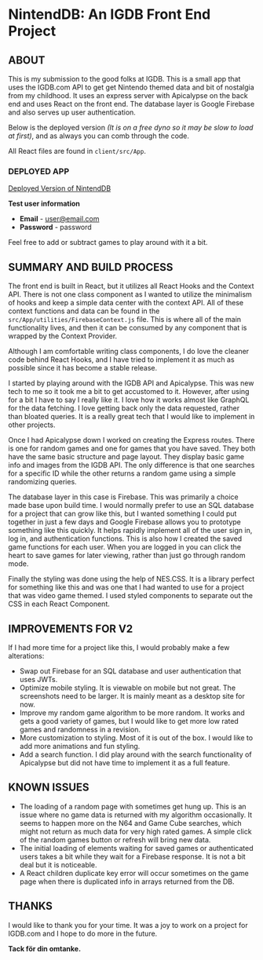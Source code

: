 # NintendDB: An IGDB Front End Project

## ABOUT

This is my submission to the good folks at IGDB. This is a small app that uses the IGDB.com API to get get Nintendo themed data and bit of nostalgia from my childhood. It uses an express server with Apicalypse on the back end and uses React on the front end. The database layer is Google Firebase and also serves up user authentication.

Below is the deployed version _(It is on a free dyno so it may be slow to load at first)_, and as always you can comb through the code.

All React files are found in `client/src/App`.

### DEPLOYED APP

[Deployed Version of NintendDB](https://nintendb.herokuapp.com/)

**Test user information**

- **Email** - user@email.com
- **Password** - password

Feel free to add or subtract games to play around with it a bit.

## SUMMARY AND BUILD PROCESS

The front end is built in React, but it utilizes all React Hooks and the Context API. There is not one class component as I wanted to utilize the minimalism of hooks and keep a simple data center with the context API. All of these context functions and data can be found in the `src/App/utilities/FirebaseContext.js` file. This is where all of the main functionality lives, and then it can be consumed by any component that is wrapped by the Context Provider.

Although I am comfortable writing class components, I do love the cleaner code behind React Hooks, and I have tried to implement it as much as possible since it has become a stable release.

I started by playing around with the IGDB API and Apicalypse. This was new tech to me so it took me a bit to get accustomed to it. However, after using for a bit I have to say I really like it. I love how it works almost like GraphQL for the data fetching. I love getting back only the data requested, rather than bloated queries. It is a really great tech that I would like to implement in other projects.

Once I had Apicalypse down I worked on creating the Express routes. There is one for random games and one for games that you have saved. They both have the same basic structure and page layout. They display basic game info and images from the IGDB API. The only difference is that one searches for a specific ID while the other returns a random game using a simple randomizing queries.

The database layer in this case is Firebase. This was primarily a choice made base upon build time. I would normally prefer to use an SQL database for a project that can grow like this, but I wanted something I could put together in just a few days and Google Firebase allows you to prototype something like this quickly. It helps rapidly implement all of the user sign in, log in, and authentication functions. This is also how I created the saved game functions for each user. When you are logged in you can click the heart to save games for later viewing, rather than just go through random mode.

Finally the styling was done using the help of NES.CSS. It is a library perfect for something like this and was one that I had wanted to use for a project that was video game themed. I used styled components to separate out the CSS in each React Component.

## IMPROVEMENTS FOR V2

If I had more time for a project like this, I would probably make a few alterations:

- Swap out Firebase for an SQL database and user authentication that uses JWTs.
- Optimize mobile styling. It is viewable on mobile but not great. The screenshots need to be larger. It is mainly meant as a desktop site for now.
- Improve my random game algorithm to be more random. It works and gets a good variety of games, but I would like to get more low rated games and randomness in a revision.
- More customization to styling. Most of it is out of the box. I would like to add more animations and fun styling.
- Add a search function. I did play around with the search functionality of Apicalypse but did not have time to implement it as a full feature.

## KNOWN ISSUES

- The loading of a random page with sometimes get hung up. This is an issue where no game data is returned with my algorithm occasionally. It seems to happen more on the N64 and Game Cube searches, which might not return as much data for very high rated games. A simple click of the random games button or refresh will bring new data.
- The initial loading of elements waiting for saved games or authenticated users takes a bit while they wait for a Firebase response. It is not a bit deal but it is noticeable.
- A React children duplicate key error will occur sometimes on the game page when there is duplicated info in arrays returned from the DB.

## THANKS

I would like to thank you for your time. It was a joy to work on a project for IGDB.com and I hope to do more in the future.

**Tack för din omtanke.**

